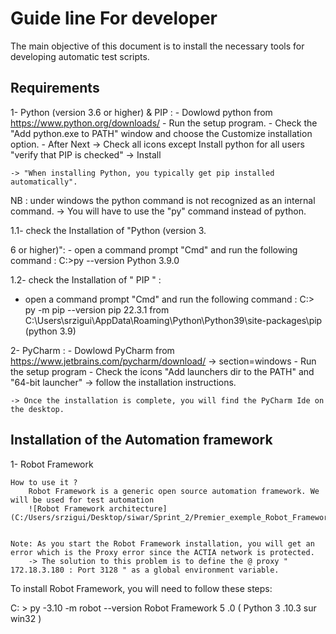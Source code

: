 # Guide line For developer
The main objective of this document is to install the necessary tools for developing automatic test scripts.


## Requirements

1- Python (version 3.6 or higher) & PIP :
    - Dowlowd python from https://www.python.org/downloads/
    - Run the setup program.
    - Check the "Add python.exe to PATH" window and choose the Customize installation option.
    - After Next -> Check all icons except Install python for all users "verify that PIP is checked" -> Install

    -> "When installing Python, you typically get pip installed automatically".


NB : under windows the python command is not recognized as an internal command.
    -> You will have to use the "py" command instead of python.


1.1- check the Installation of "Python (version 3.

6 or higher)": 
    - open a command prompt "Cmd" and run the following command :
        C:\>py --version
        Python 3.9.0

1.2- check the Installation of " PIP " :
- open a command prompt "Cmd" and run the following command :
    C:\> py -m pip --version
    pip 22.3.1 from C:\Users\srzigui\AppData\Roaming\Python\Python39\site-packages\pip (python 3.9)


2- PyCharm : 
    - Dowlowd PyCharm from https://www.jetbrains.com/pycharm/download/ -> section=windows
    - Run the setup program 
    - Check the icons "Add launchers dir to the PATH" and "64-bit launcher" -> follow the installation instructions.

    -> Once the installation is complete, you will find the PyCharm Ide on the desktop. 
    

## Installation of the Automation framework

1- Robot Framework 

    How to use it ?
        Robot Framework is a generic open source automation framework. We will be used for test automation 
        ![Robot Framework architecture](C:/Users/srzigui/Desktop/siwar/Sprint_2/Premier_exemple_Robot_Framework/Robot.PNG)
    

    Note: As you start the Robot Framework installation, you will get an error which is the Proxy error since the ACTIA network is protected.
        -> The solution to this problem is to define the @ proxy " 172.18.3.180 : Port 3128 " as a global environment variable.



To install Robot Framework, you will need to follow these steps: 


C: \> py -3.10 -m robot --version 
Robot Framework 5 .0 ( Python 3 .10.3 sur win32 )
